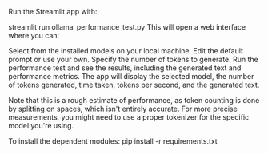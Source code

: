 Run the Streamlit app with:

streamlit run ollama_performance_test.py
This will open a web interface where you can:

Select from the installed models on your local machine.
Edit the default prompt or use your own.
Specify the number of tokens to generate.
Run the performance test and see the results, including the generated text and performance metrics.
The app will display the selected model, the number of tokens generated, time taken, tokens per second, and the generated text.

Note that this is a rough estimate of performance, as token counting is done by splitting on spaces, which isn't entirely accurate. For more precise measurements, you might need to use a proper tokenizer for the specific model you're using.

To install the dependent modules:
  pip install -r requirements.txt